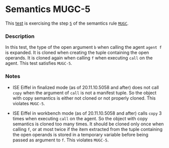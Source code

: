 # Semantics MUGC-5

This [test](.) is exercising the step [`5`](../Readme.md) of the semantics rule [`MUGC`](../../mugc/Readme.md).

### Description

In this test, the type of the open argument `b` when calling the agent `agent f` is expanded. It is cloned when creating the tuple containing the open operands. It is cloned again when calling `f` when executing `call` on the agent. This test satisfies `MUGC-5`.

### Notes

* ISE Eiffel in finalized mode (as of 20.11.10.5058 and after) does not call `copy` when the argument of `call` is not a manifest tuple. So the object with copy semantics is either not cloned or not properly cloned. This violates `MUGC-5`.

* ISE Eiffel in workbench mode (as of 20.11.10.5058 and after) calls `copy` 3 times when executing `call` on the agent. So the object with copy semantics is cloned too many times. It should be cloned only once when calling `f`, or at most twice if the item extracted from the tuple containing the open operands is stored in a temporary variable before being passed as argument to `f`. This violates `MUGC-5`.
